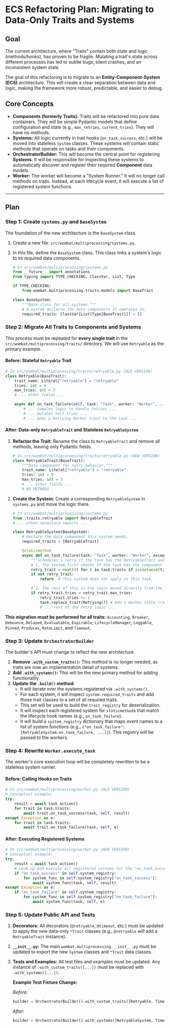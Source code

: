 # ECS Refactoring Plan: Migrating to Data-Only Traits and Systems

## Goal

The current architecture, where "Traits" contain both state and logic (methods/hooks), has proven to be fragile. Mutating a trait's state across different processes has led to subtle bugs, silent crashes, and an inconsistent system state.

The goal of this refactoring is to migrate to an **Entity-Component-System (ECS)** architecture. This will create a clear separation between data and logic, making the framework more robust, predictable, and easier to debug.

## Core Concepts

*   **Components (formerly Traits):** Traits will be refactored into pure data containers. They will be simple Pydantic models that define configuration and state (e.g., `max_retries`, `current_tries`). They will have no methods.
*   **Systems:** All logic currently in trait hooks (`on_task_success`, etc.) will be moved into stateless `System` classes. These systems will contain static methods that operate on tasks and their components.
*   **OrchestratorBuilder:** This will become the central point for registering **Systems**. It will be responsible for inspecting these systems to automatically discover and register their required **Component** data models.
*   **Worker:** The worker will become a "System Runner." It will no longer call methods on traits. Instead, at each lifecycle event, it will execute a list of registered system functions.

---

## Plan

### Step 1: Create `systems.py` and `BaseSystem`

The foundation of the new architecture is the `BaseSystem` class.

1.  Create a new file: `src/wombat/multiprocessing/systems.py`.
2.  In this file, define the `BaseSystem` class. This class links a system's logic to its required data components.

    ```python
    # In src/wombat/multiprocessing/systems.py
    from __future__ import annotations
    from typing import TYPE_CHECKING, ClassVar, List, Type

    if TYPE_CHECKING:
        from wombat.multiprocessing.traits.models import BaseTrait

    class BaseSystem:
        """Base class for all systems."""
        # A system declares the data components it operates on.
        required_traits: ClassVar[List[Type[BaseTrait]]] = []
    ```

### Step 2: Migrate All Traits to Components and Systems

This process must be repeated for **every single trait** in the `src/wombat/multiprocessing/traits/` directory. We will use `Retryable` as the primary example.

#### Before: Stateful `Retryable` Trait

```python
# In src/wombat/multiprocessing/traits/retryable.py (OLD VERSION)
class Retryable(BaseTrait):
    trait_name: Literal["retryable"] = "retryable"
    tries: int = 0
    max_tries: int = 3
    # ... other fields ...

    async def on_task_failure(self, task: "Task", worker: "Worker", ...):
        # ... complex logic to handle retries ...
        # ... mutates self.tries ...
        # ... adds a Retrying marker trait to the task ...
```

#### After: Data-only `RetryableTrait` and Stateless `RetryableSystem`

1.  **Refactor the Trait:** Rename the class to `RetryableTrait` and remove all methods, leaving only Pydantic fields.

    ```python
    # In src/wombat/multiprocessing/traits/retryable.py (NEW VERSION)
    class RetryableTrait(BaseTrait):
        """Data component for retry behavior."""
        trait_name: Literal["retryable"] = "retryable"
        tries: int = 0
        max_tries: int = 3
        # ... other fields ...
        # NO METHODS
    ```

2.  **Create the System:** Create a corresponding `RetryableSystem` in `systems.py` and move the logic there.

    ```python
    # In src/wombat/multiprocessing/systems.py
    from .traits.retryable import RetryableTrait
    # ... other necessary imports ...

    class RetryableSystem(BaseSystem):
        # Declare the data component this system needs.
        required_traits = [RetryableTrait]

        @staticmethod
        async def on_task_failure(task: "Task", worker: "Worker", exception: Exception | str | None):
            """Schedules a retry if the task has the RetryableTrait and tries remain."""
            # 1. The system first checks if the task has the component it operates on.
            retry_trait = next((t for t in task.traits if isinstance(t, RetryableTrait)), None)
            if not retry_trait:
                return  # This system does not apply to this task.

            # 2. The rest of this is the logic moved directly from the old hook.
            if retry_trait.tries < retry_trait.max_tries:
                retry_trait.tries += 1
                task.replace_trait(Retrying()) # Add a marker state trait
                # ... rest of the retry logic ...
    ```

**This migration must be performed for all traits:** `Accounting`, `Breaker`, `Debounce`, `Delayed`, `Evaluatable`, `Expirable`, `LifecycleManager`, `Loggable`, `Pinned`, `Produces`, `RateLimit`, and `Timeout`.

### Step 3: Update `OrchestratorBuilder`

The builder's API must change to reflect the new architecture.

1.  **Remove `.with_custom_traits()`:** This method is no longer needed, as traits are now an implementation detail of systems.
2.  **Add `.with_systems()`:** This will be the new primary method for adding functionality.
3.  **Update the `.build()` method:**
    *   It will iterate over the systems registered via `.with_systems()`.
    *   For each system, it will inspect `system.required_traits` and add those trait classes to a set of all required traits.
    *   This set will be used to build the `trait_registry` for deserialization.
    *   It will inspect each registered system for `staticmethod`s that match the lifecycle hook names (e.g., `on_task_failure`).
    *   It will build a `system_registry` dictionary that maps event names to a list of system functions (e.g., `{"on_task_failure": [RetryableSystem.on_task_failure, ...]}`). This registry will be passed to the workers.

### Step 4: Rewrite `Worker.execute_task`

The worker's core execution loop will be completely rewritten to be a stateless system runner.

#### Before: Calling Hooks on Traits

```python
# In src/wombat/multiprocessing/worker.py (OLD VERSION)
# Conceptual example:
try:
    result = await task_action()
    for trait in task.traits:
        await trait.on_task_success(task, self, result)
except Exception as e:
    for trait in task.traits:
        await trait.on_task_failure(task, self, e)
```

#### After: Executing Registered Systems

```python
# In src/wombat/multiprocessing/worker.py (NEW VERSION)
# Conceptual example:
try:
    result = await task_action()
    # Look up and execute all registered systems for the "on_task_success" event.
    if "on_task_success" in self.system_registry:
        for system_func in self.system_registry["on_task_success"]:
            await system_func(task, self, result)
except Exception as e:
    if "on_task_failure" in self.system_registry:
        for system_func in self.system_registry["on_task_failure"]:
            await system_func(task, self, e)
```

### Step 5: Update Public API and Tests

1.  **Decorators:** All decorators (`@retryable`, `@timeout`, etc.) must be updated to apply the new data-only `*Trait` classes (e.g., `@retryable` will add a `RetryableTrait` instance).
2.  **`__init__.py`:** The main `wombat.multiprocessing.__init__.py` must be updated to export the new `System` classes and `*Trait` data classes.
3.  **Tests and Examples:** All test files and examples must be updated. Any instance of `.with_custom_traits([...])` must be replaced with `.with_systems([...])`.

    **Example Test Fixture Change:**

    *Before:*
    ```python
    builder = OrchestratorBuilder().with_custom_traits([Retryable, Timeout])
    ```

    *After:*
    ```python
    builder = OrchestratorBuilder().with_systems([RetryableSystem, TimeoutSystem])
    ```
